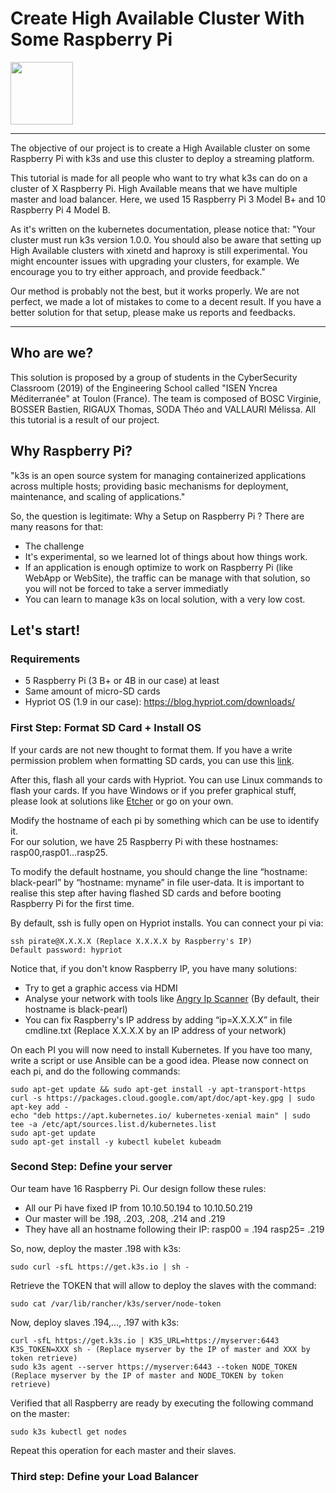 # Create High Available Cluster With Some Raspberry Pi

<img src="https://user-images.githubusercontent.com/55381632/70054406-c9710280-15d7-11ea-9d49-e7a51e0fa6c2.png" width="100">

---
The objective of our project is to create a High Available cluster on some Raspberry Pi with k3s and use this cluster to 
deploy a streaming platform.

This tutorial is made for all people who want to try what k3s can do on a cluster of X Raspberry Pi. 
High Available means that we have multiple master and load balancer. 
Here, we used 15 Raspberry Pi 3 Model B+ and 10 Raspberry Pi 4 Model B.

As it's written on the kubernetes documentation, please notice that:
"Your cluster must run k3s version 1.0.0.
You should also be aware that setting up High Available clusters with xinetd and haproxy is
still experimental. You might encounter issues with upgrading your clusters,
for example. We encourage you to try either approach, and provide feedback."

Our method is probably not the best, but it works properly. We are not perfect, we
made a lot of mistakes to come to a decent result. If you have a better
solution for that setup, please make us reports and feedbacks.

---

## Who are we?

This solution is proposed by a group of students in the CyberSecurity Classroom (2019)
of the Engineering School called "ISEN Yncrea Méditerranée" at Toulon (France).
The team is composed of BOSC Virginie, BOSSER Bastien, RIGAUX Thomas, SODA Théo and VALLAURI Mélissa.
All this tutorial is a result of our project.

## Why Raspberry Pi?

"k3s is an open source system for managing containerized applications across
multiple hosts; providing basic mechanisms for deployment, maintenance, and
scaling of applications."

So, the question is legitimate: Why a Setup on Raspberry Pi ?
There are many reasons for that:
- The challenge
- It's experimental, so we learned lot of things about how things work.
- If an application is enough optimize to work on Raspberry Pi (like WebApp or WebSite), the traffic can be manage with 
that solution, so you will not be forced to take a server immediatly
- You can learn to manage k3s on local solution, with a very low cost.

## Let's start!

### Requirements

- 5 Raspberry Pi (3 B+ or 4B in our case) at least
- Same amount of micro-SD cards
- Hypriot OS (1.9 in our case): https://blog.hypriot.com/downloads/

### First Step: Format SD Card + Install OS

If your cards are not new thought to format them.
If you have a write permission problem when formatting SD cards, you can use this [link](https://bit.ly/37Y37AC).

After this, flash all your cards with Hypriot. You can use Linux commands to flash your cards.
If you have Windows or if you prefer graphical stuff, please look at solutions like [Etcher](https://www.balena.io/etcher/) 
or go on your own.


Modify the hostname of each pi by something which can be use to identify it.  
For our solution, we have 25 Raspberry Pi with these hostnames: rasp00,rasp01...rasp25.

To modify the default hostname, you should change the line “hostname: black-pearl” by “hostname: myname” in file user-data.
It is important to realise this step after having flashed SD cards and before booting Raspberry Pi for the first time.

By default, ssh is fully open on Hypriot installs.
You can connect your pi via:

    ssh pirate@X.X.X.X (Replace X.X.X.X by Raspberry's IP)  
    Default password: hypriot 

Notice that, if you don't know Raspberry IP, you have many solutions:  
- Try to get a graphic access via HDMI
- Analyse your network with tools like [Angry Ip Scanner](https://angryip.org/) (By default, their hostname is black-pearl)
- You can fix Raspberry's IP address by adding “ip=X.X.X.X” in file cmdline.txt (Replace X.X.X.X by an IP address of your 
network)

On each PI you will now need to install Kubernetes.
If you have too many, write a script or use Ansible can be a good idea.
Please now connect on each pi, and do the following commands:

    sudo apt-get update && sudo apt-get install -y apt-transport-https
    curl -s https://packages.cloud.google.com/apt/doc/apt-key.gpg | sudo apt-key add -
    echo "deb https://apt.kubernetes.io/ kubernetes-xenial main" | sudo tee -a /etc/apt/sources.list.d/kubernetes.list
    sudo apt-get update
    sudo apt-get install -y kubectl kubelet kubeadm

### Second Step: Define your server

Our team have 16 Raspberry Pi. Our design follow these rules:

- All our Pi have fixed IP from 10.10.50.194 to 10.10.50.219
- Our master will be .198, .203, .208, .214 and .219
- They have all an hostname following their IP: rasp00 = .194 rasp25= .219

So, now, deploy the master .198 with k3s:

    sudo curl -sfL https://get.k3s.io | sh -

Retrieve the TOKEN that will allow to deploy the slaves with the command:

    sudo cat /var/lib/rancher/k3s/server/node-token
    
Now, deploy slaves .194,..., .197 with k3s:

    curl -sfL https://get.k3s.io | K3S_URL=https://myserver:6443 K3S_TOKEN=XXX sh - (Replace myserver by the IP of master and XXX by token retrieve)
    sudo k3s agent --server https://myserver:6443 --token NODE_TOKEN (Replace myserver by the IP of master and NODE_TOKEN by token retrieve)

Verified that all Raspberry are ready by executing the following command on the master:

    sudo k3s kubectl get nodes

Repeat this operation for each master and their slaves.

### Third step: Define your Load Balancer




